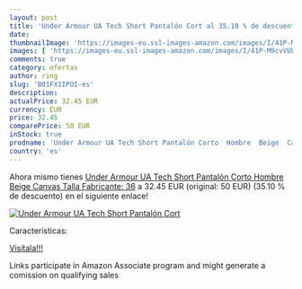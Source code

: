 ```yaml
---
layout: post
title: 'Under Armour UA Tech Short Pantalón Cort al 35.10 % de descuento'
date: 
thumbnailImage: 'https://images-eu.ssl-images-amazon.com/images/I/41P-M9cvVUL._SL200_.jpg'
images: [ 'https://images-eu.ssl-images-amazon.com/images/I/41P-M9cvVUL._SL200_.jpg' ]
comments: true
category: ofertas
author: ring
slug: 'B01FX1IPOI-es'
description:
actualPrice: 32.45 EUR
currency: EUR
price: 32.45
comparePrice: 50 EUR
inStock: true
prodname: 'Under Armour UA Tech Short Pantalón Corto  Hombre  Beige  Canvas   Talla Fabricante: 36'
country: 'es'
---
```


Ahora mismo tienes [Under Armour UA Tech Short Pantalón Corto  Hombre  Beige  Canvas   Talla Fabricante: 36](https://www.amazon.es/dp/B01FX1IPOI/?tag=tolees-21) a 32.45 EUR (original: 50 EUR) (35.10 %  de descuento) en el siguiente enlace!

[![Under Armour UA Tech Short Pantalón Cort](https://images-eu.ssl-images-amazon.com/images/I/41P-M9cvVUL._SL200_.jpg)](https://www.amazon.es/dp/B01FX1IPOI/?tag=tolees-21)

Características:


[Visítala!!!](https://www.amazon.es/dp/B01FX1IPOI/?tag=tolees-21)

Links participate in Amazon Associate program and might generate a comission on qualifying sales
